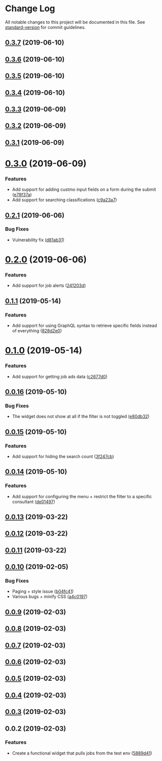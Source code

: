 # Change Log

All notable changes to this project will be documented in this file. See [standard-version](https://github.com/conventional-changelog/standard-version) for commit guidelines.

<a name="0.3.7"></a>
## [0.3.7](https://gitlab.com/neap/fairplay-widgetjs/compare/v0.3.6...v0.3.7) (2019-06-10)



<a name="0.3.6"></a>
## [0.3.6](https://gitlab.com/neap/fairplay-widgetjs/compare/v0.3.5...v0.3.6) (2019-06-10)



<a name="0.3.5"></a>
## [0.3.5](https://gitlab.com/neap/fairplay-widgetjs/compare/v0.3.4...v0.3.5) (2019-06-10)



<a name="0.3.4"></a>
## [0.3.4](https://gitlab.com/neap/fairplay-widgetjs/compare/v0.3.3...v0.3.4) (2019-06-10)



<a name="0.3.3"></a>
## [0.3.3](https://gitlab.com/neap/fairplay-widgetjs/compare/v0.3.2...v0.3.3) (2019-06-09)



<a name="0.3.2"></a>
## [0.3.2](https://gitlab.com/neap/fairplay-widgetjs/compare/v0.3.1...v0.3.2) (2019-06-09)



<a name="0.3.1"></a>
## [0.3.1](https://gitlab.com/neap/fairplay-widgetjs/compare/v0.3.0...v0.3.1) (2019-06-09)



<a name="0.3.0"></a>
# [0.3.0](https://gitlab.com/neap/fairplay-widgetjs/compare/v0.2.1...v0.3.0) (2019-06-09)


### Features

* Add support for adding custmo input fields on a form during the submit ([e78f37a](https://gitlab.com/neap/fairplay-widgetjs/commit/e78f37a))
* Add support for searching classifications ([c9a23a7](https://gitlab.com/neap/fairplay-widgetjs/commit/c9a23a7))



<a name="0.2.1"></a>
## [0.2.1](https://gitlab.com/neap/fairplay-widgetjs/compare/v0.2.0...v0.2.1) (2019-06-06)


### Bug Fixes

* Vulnerability fix ([d81ab31](https://gitlab.com/neap/fairplay-widgetjs/commit/d81ab31))



<a name="0.2.0"></a>
# [0.2.0](https://gitlab.com/neap/fairplay-widgetjs/compare/v0.1.1...v0.2.0) (2019-06-06)


### Features

* Add support for job alerts ([241203d](https://gitlab.com/neap/fairplay-widgetjs/commit/241203d))



<a name="0.1.1"></a>
## [0.1.1](https://gitlab.com/neap/fairplay-widgetjs/compare/v0.1.0...v0.1.1) (2019-05-14)


### Features

* Add support for using GraphQL syntax to retrieve specific fields instead of everything ([828d2e0](https://gitlab.com/neap/fairplay-widgetjs/commit/828d2e0))



<a name="0.1.0"></a>
# [0.1.0](https://gitlab.com/neap/fairplay-widgetjs/compare/v0.0.16...v0.1.0) (2019-05-14)


### Features

* Add support for getting job ads data ([c2677d0](https://gitlab.com/neap/fairplay-widgetjs/commit/c2677d0))



<a name="0.0.16"></a>
## [0.0.16](https://gitlab.com/neap/fairplay-widgetjs/compare/v0.0.15...v0.0.16) (2019-05-10)


### Bug Fixes

* The widget does not show at all if the filter is not toggled ([e80db32](https://gitlab.com/neap/fairplay-widgetjs/commit/e80db32))



<a name="0.0.15"></a>
## [0.0.15](https://gitlab.com/neap/fairplay-widgetjs/compare/v0.0.14...v0.0.15) (2019-05-10)


### Features

* Add support for hiding the search count ([3f247cb](https://gitlab.com/neap/fairplay-widgetjs/commit/3f247cb))



<a name="0.0.14"></a>
## [0.0.14](https://gitlab.com/neap/fairplay-widgetjs/compare/v0.0.10...v0.0.14) (2019-05-10)


### Features

* Add support for configuring the menu + restrict the filter to a specific consultant ([de01497](https://gitlab.com/neap/fairplay-widgetjs/commit/de01497))



<a name="0.0.13"></a>
## [0.0.13](https://gitlab.com/neap/fairplay-widgetjs/compare/v0.0.12...v0.0.13) (2019-03-22)



<a name="0.0.12"></a>
## [0.0.12](https://gitlab.com/neap/fairplay-widgetjs/compare/v0.0.11...v0.0.12) (2019-03-22)



<a name="0.0.11"></a>
## [0.0.11](https://gitlab.com/neap/fairplay-widgetjs/compare/v0.0.10...v0.0.11) (2019-03-22)



<a name="0.0.10"></a>
## [0.0.10](https://gitlab.com/neap/fairplay-widgetjs/compare/v0.0.9...v0.0.10) (2019-02-05)


### Bug Fixes

* Paging + style issue ([b04fc41](https://gitlab.com/neap/fairplay-widgetjs/commit/b04fc41))
* Various bugs + minify CSS ([a4c0197](https://gitlab.com/neap/fairplay-widgetjs/commit/a4c0197))



<a name="0.0.9"></a>
## [0.0.9](https://gitlab.com/neap/fairplay-widgetjs/compare/v0.0.8...v0.0.9) (2019-02-03)



<a name="0.0.8"></a>
## [0.0.8](https://gitlab.com/neap/fairplay-widgetjs/compare/v0.0.7...v0.0.8) (2019-02-03)



<a name="0.0.7"></a>
## [0.0.7](https://gitlab.com/neap/fairplay-widgetjs/compare/v0.0.6...v0.0.7) (2019-02-03)



<a name="0.0.6"></a>
## [0.0.6](https://gitlab.com/neap/fairplay-widgetjs/compare/v0.0.5...v0.0.6) (2019-02-03)



<a name="0.0.5"></a>
## [0.0.5](https://gitlab.com/neap/fairplay-widgetjs/compare/v0.0.4...v0.0.5) (2019-02-03)



<a name="0.0.4"></a>
## [0.0.4](https://gitlab.com/neap/fairplay-widgetjs/compare/v0.0.3...v0.0.4) (2019-02-03)



<a name="0.0.3"></a>
## [0.0.3](https://gitlab.com/neap/fairplay-widgetjs/compare/v0.0.2...v0.0.3) (2019-02-03)



<a name="0.0.2"></a>
## 0.0.2 (2019-02-03)


### Features

* Create a functional widget that pulls jobs from the test env ([5889d41](https://gitlab.com/neap/fairplay-widgetjs/commit/5889d41))
